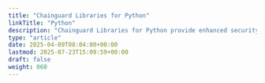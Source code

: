```yaml
---
title: "Chainguard Libraries for Python"
linkTitle: "Python"
description: "Chainguard Libraries for Python provide enhanced security for PyPI packages with automated patching and comprehensive supply chain protection"
type: "article"
date: 2025-04-09T08:04:00+00:00
lastmod: 2025-07-23T15:09:59+00:00
draft: false
weight: 060
---
```

